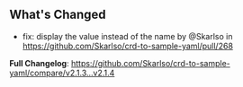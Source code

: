 ## What's Changed
* fix: display the value instead of the name by @Skarlso in https://github.com/Skarlso/crd-to-sample-yaml/pull/268


**Full Changelog**: https://github.com/Skarlso/crd-to-sample-yaml/compare/v2.1.3...v2.1.4
